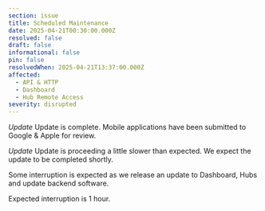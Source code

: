 ```yaml
---
section: issue
title: Scheduled Maintenance
date: 2025-04-21T00:30:00.000Z
resolved: false
draft: false
informational: false
pin: false
resolvedWhen: 2025-04-21T13:37:00.000Z
affected:
  - API & HTTP
  - Dashboard
  - Hub Remote Access
severity: disrupted
---
```

*Update* Update is complete. Mobile applications have been submitted to Google & Apple for review.

*Update* Update is proceeding a little slower than expected. We expect the update to be completed shortly.

Some interruption is expected as we release an update to Dashboard, Hubs and update backend software.

Expected interruption is 1 hour.
